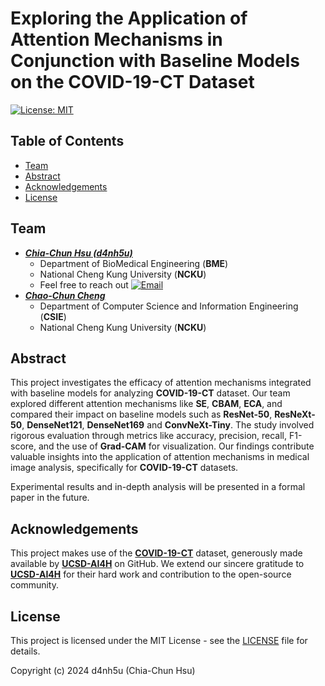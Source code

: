 # Exploring the Application of Attention Mechanisms in Conjunction with Baseline Models on the COVID-19-CT Dataset

[![License: MIT](https://img.shields.io/badge/License-MIT-yellow.svg)](https://opensource.org/licenses/MIT)


## Table of Contents

- [Team](#team)
- [Abstract](#abstract)
- [Acknowledgements](#acknowledgements)
- [License](#license)


## Team <a name = "team"></a>

- [***Chia-Chun Hsu (d4nh5u)***](https://github.com/d4nh5u)
  - Department of BioMedical Engineering (**BME**)
  - National Cheng Kung University (**NCKU**)
  - Feel free to reach out <a href="mailto:f94099011@gs.ncku.edu.tw">![Email](https://img.shields.io/badge/-Email-blue?style=flat-square&logo=Gmail)</a>
- [***Chao-Chun Cheng***](https://github.com/ChengChaoChun)
  - Department of Computer Science and Information Engineering (**CSIE**)
  - National Cheng Kung University (**NCKU**)

## Abstract <a name = "abstract"></a>
This project investigates the efficacy of attention mechanisms integrated with baseline models for analyzing **COVID-19-CT** dataset. Our team explored different attention mechanisms like **SE**, **CBAM**, **ECA**, and compared their impact on baseline models such as **ResNet-50**, **ResNeXt-50**, **DenseNet121**, **DenseNet169** and **ConvNeXt-Tiny**. The study involved rigorous evaluation through metrics like accuracy, precision, recall, F1-score, and the use of **Grad-CAM** for visualization. Our findings contribute valuable insights into the application of attention mechanisms in medical image analysis, specifically for **COVID-19-CT** datasets.

Experimental results and in-depth analysis will be presented in a formal paper in the future.

## Acknowledgements <a name = "acknowledgements"></a>

This project makes use of the [**COVID-19-CT**](https://github.com/UCSD-AI4H/COVID-CT) dataset, generously made available by [**UCSD-AI4H**](https://github.com/UCSD-AI4H/COVID-CT) on GitHub. We extend our sincere gratitude to [**UCSD-AI4H**](https://github.com/UCSD-AI4H/COVID-CT) for their hard work and contribution to the open-source community.


## License <a name = "license"></a>

This project is licensed under the MIT License - see the [LICENSE](LICENSE.txt) file for details.

Copyright (c) 2024 d4nh5u (Chia-Chun Hsu)